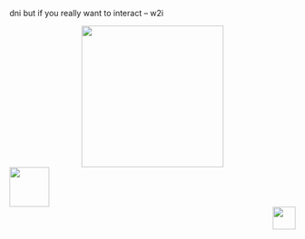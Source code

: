 dni but if you really want to interact – w2i
<div id="header" align="center">
  <img src="https://media4.giphy.com/media/WOaHDZVO708zsQiUQc/giphy.gif?cid=6c09b9527id08gxsv4lp66zy2ebt3d9w7ptskn239fjn4ygf&ep=v1_internal_gif_by_id&rid=giphy.gif&ct=s" width="250"/>
</div>
<div id="header" align="left">
  <img src="https://media4.giphy.com/media/j6qJfSy7i6rkqdsQjh/giphy.gif?cid=6c09b952nkrd1hog0dxogue0e6gfzqymkhwbh2tc9rc3fbab&ep=v1_internal_gif_by_id&rid=giphy.gif&ct=s" width="70"/>
</div>
<div id="header" align="right">
  <img src="https://media2.giphy.com/media/l41lZTWHvKfsskmpW/giphy.gif?cid=6c09b952q8fucg99lprb2e3qv1p9hzqviustgs4p6tghrcdg&ep=v1_internal_gif_by_id&rid=giphy.gif&ct=ts" width="40"/>
</div>

